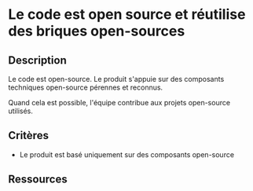 # Le code est open source et réutilise des briques open-sources

## Description

Le code est open-source.
Le produit s'appuie sur des composants techniques open-source pérennes et
reconnus.

Quand cela est possible, l'équipe contribue aux projets open-source utilisés.

## Critères

- Le produit est basé uniquement sur des composants open-source

## Ressources
